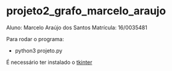 # projeto2_grafo_marcelo_araujo

Aluno: Marcelo Araújo dos Santos
Matrícula: 16/0035481


Para rodar o programa:
* python3 projeto.py

É necessário ter instalado o [tkinter](https://tkdocs.com/tutorial/install.html)
